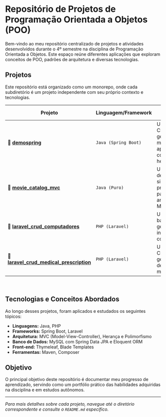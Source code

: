 # Repositório de Projetos de Programação Orientada a Objetos (POO)

Bem-vindo ao meu repositório centralizado de projetos e atividades desenvolvidos durante o 4º semestre na disciplina de Programação Orientada a Objetos. Este espaço reúne diferentes aplicações que exploram conceitos de POO, padrões de arquitetura e diversas tecnologias.

## Projetos

Este repositório está organizado como um monorepo, onde cada subdiretório é um projeto independente com seu próprio contexto e tecnologias.

| Projeto                                                                          | Linguagem/Framework  | Descrição Breve                                                                |
| -------------------------------------------------------------------------------- | -------------------- | ------------------------------------------------------------------------------ |
| 📁 [**demospring**](./demospring/)                                               | `Java (Spring Boot)` | Um sistema CRUD para gerenciar máquinas, aplicando conceitos de herança e JPA. |
| 📁 [**movie_catalog_mvc**](./movie_catalog_mvc/)                                 | `Java (Puro)`        | Um catálogo de filmes simples para praticar o padrão de arquitetura MVC.       |
| 📁 [**laravel_crud_computadores**](./laravel_crud_computadores/)                 | `PHP (Laravel)`      | Um CRUD básico para gerenciar um inventário de computadores.                   |
| 📁 [**laravel_crud_medical_prescription**](./laravel_crud_medical_prescription/) | `PHP (Laravel)`      | Uma aplicação CRUD para o gerenciamento de receitas médicas.                   |

<br>

## Tecnologias e Conceitos Abordados

Ao longo desses projetos, foram aplicados e estudados os seguintes tópicos:

- **Linguagens:** Java, PHP
- **Frameworks:** Spring Boot, Laravel
- **Arquitetura:** MVC (Model-View-Controller), Herança e Polimorfismo
- **Banco de Dados:** MySQL com Spring Data JPA e Eloquent ORM
- **Front-end:** Thymeleaf, Blade Templates
- **Ferramentas:** Maven, Composer

## Objetivo

O principal objetivo deste repositório é documentar meu progresso de aprendizado, servindo como um portfólio prático das habilidades adquiridas na disciplina e em estudos autônomos.

---

_Para mais detalhes sobre cada projeto, navegue até o diretório correspondente e consulte o `README.md` específico._

